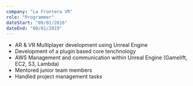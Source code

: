 ```yaml
---
company: "La Frontera VR"
role: "Programmer"
dateStart: "09/01/2016"
dateEnd: "08/01/2019"
---
```


- AR & VR Multiplayer development using Unreal Engine
- Development of a plugin based core tenchnology
- AWS Management and communication within Unreal Engine (Gamelift, EC2, S3, Lambda)
- Mentored junior team members
- Handled project management tasks